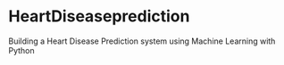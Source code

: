 # HeartDiseaseprediction
Building a Heart Disease Prediction system using Machine Learning with Python
